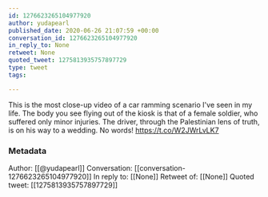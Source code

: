 ```yaml
---
id: 1276623265104977920
author: yudapearl
published_date: 2020-06-26 21:07:59 +00:00
conversation_id: 1276623265104977920
in_reply_to: None
retweet: None
quoted_tweet: 1275813935757897729
type: tweet
tags:

---
```


This is the most close-up video of a car ramming scenario I've seen in my life. The body you see flying out of the kiosk is that of a female soldier, who suffered only minor injuries. The driver, through the Palestinian lens of truth, is on his way to a wedding. No words! https://t.co/W2JWrLvLK7

### Metadata

Author: [[@yudapearl]]
Conversation: [[conversation-1276623265104977920]]
In reply to: [[None]]
Retweet of: [[None]]
Quoted tweet: [[1275813935757897729]]
